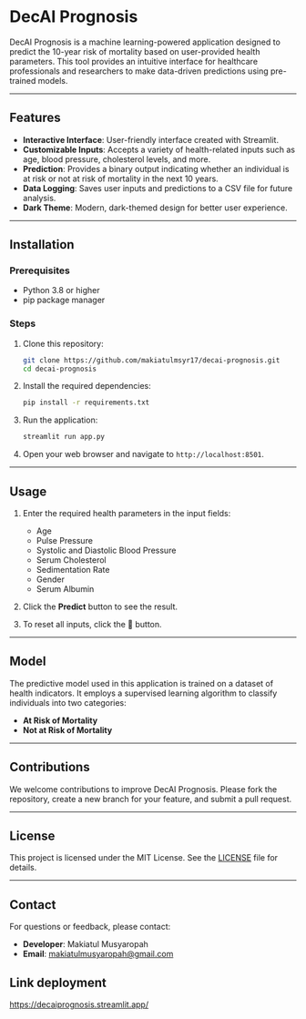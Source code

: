 # DecAI Prognosis

DecAI Prognosis is a machine learning-powered application designed to predict the 10-year risk of mortality based on user-provided health parameters. This tool provides an intuitive interface for healthcare professionals and researchers to make data-driven predictions using pre-trained models.

---

## Features

- **Interactive Interface**: User-friendly interface created with Streamlit.
- **Customizable Inputs**: Accepts a variety of health-related inputs such as age, blood pressure, cholesterol levels, and more.
- **Prediction**: Provides a binary output indicating whether an individual is at risk or not at risk of mortality in the next 10 years.
- **Data Logging**: Saves user inputs and predictions to a CSV file for future analysis.
- **Dark Theme**: Modern, dark-themed design for better user experience.

---

## Installation

### Prerequisites

- Python 3.8 or higher
- pip package manager

### Steps

1. Clone this repository:
   ```bash
   git clone https://github.com/makiatulmsyr17/decai-prognosis.git
   cd decai-prognosis
   ```

2. Install the required dependencies:
   ```bash
   pip install -r requirements.txt
   ```

3. Run the application:
   ```bash
   streamlit run app.py
   ```

4. Open your web browser and navigate to `http://localhost:8501`.

---

## Usage

1. Enter the required health parameters in the input fields:
   - Age
   - Pulse Pressure
   - Systolic and Diastolic Blood Pressure
   - Serum Cholesterol
   - Sedimentation Rate
   - Gender
   - Serum Albumin

2. Click the **Predict** button to see the result.
3. To reset all inputs, click the **🔄** button.

---

## Model

The predictive model used in this application is trained on a dataset of health indicators. It employs a supervised learning algorithm to classify individuals into two categories:

- **At Risk of Mortality**
- **Not at Risk of Mortality**

---


## Contributions

We welcome contributions to improve DecAI Prognosis. Please fork the repository, create a new branch for your feature, and submit a pull request.

---

## License

This project is licensed under the MIT License. See the [LICENSE](LICENSE) file for details.

---

## Contact

For questions or feedback, please contact:
- **Developer**: Makiatul Musyaropah
- **Email**: makiatulmusyaropah@gmail.com

## Link deployment
https://decaiprognosis.streamlit.app/

